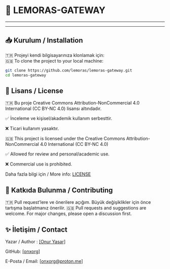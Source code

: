 
# 📌 LEMORAS-GATEWAY

<!-- 🇹🇷 Bu proje [amaç] için geliştirilmiş bir [uygulama/kütüphane/araç].  
🇬🇧 This project is a [application/library/tool] developed for [purpose]. -->

---

<!-- ## 🚀 Özellikler / Features
- 🇹🇷 Özellik 1  
  🇬🇧 Feature 1  
- 🇹🇷 Özellik 2  
  🇬🇧 Feature 2  
- 🇹🇷 Özellik 3  
  🇬🇧 Feature 3   -->

---

## 📥 Kurulum / Installation

🇹🇷 Projeyi kendi bilgisayarınıza klonlamak için:  
🇬🇧 To clone the project to your local machine:

```bash
git clone https://github.com/lemoras/lemoras-gateway.git
cd lemoras-gateway
```

## 📄 Lisans / License

🇹🇷 Bu proje Creative Commons Attribution-NonCommercial 4.0 International (CC BY-NC 4.0) lisansı altındadır.

✅ İnceleme ve kişisel/akademik kullanım serbesttir.

❌ Ticari kullanım yasaktır.

🇬🇧 This project is licensed under the Creative Commons Attribution-NonCommercial 4.0 International (CC BY-NC 4.0)

✅ Allowed for review and personal/academic use.

❌ Commercial use is prohibited.


Daha fazla bilgi için / More info: [LICENSE](./LICENSE.txt)


## 🙌 Katkıda Bulunma / Contributing

🇹🇷 Pull request’lere ve önerilere açığım. Büyük değişiklikler için önce tartışma başlatmanız önerilir.
🇬🇧 Pull requests and suggestions are welcome. For major changes, please open a discussion first.


## ✨ İletişim / Contact

Yazar / Author : [\[Onur Yasar\]](https://onuryasar.org)

GitHub: [\[onxorg\]](https://github.com/onxorg)

E-Posta / Email: \[onxorg@proton.me\]